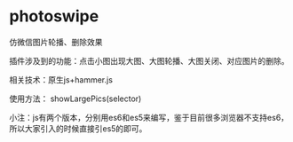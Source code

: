 # photoswipe
仿微信图片轮播、删除效果

插件涉及到的功能：点击小图出现大图、大图轮播、大图关闭、对应图片的删除。

相关技术：原生js+hammer.js

使用方法：
showLargePics(selector)

小注：js有两个版本，分别用es6和es5来编写，鉴于目前很多浏览器不支持es6，所以大家引入的时候直接引es5的即可。

